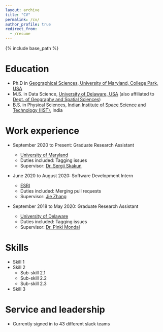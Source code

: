```yaml
---
layout: archive
title: "CV"
permalink: /cv/
author_profile: true
redirect_from:
  - /resume
---
```


{% include base_path %}

Education
======
* Ph.D in [Geographical Sciences, University of Maryland, College Park, USA](https://geog.umd.edu/)
* M.S. in Data Science, [University of Delaware, USA]([https://www.udel.edu/](https://www.udel.edu/academics/colleges/grad/prospective-students/programs/interdisciplinary/data-science/)) (also affiliated to [Dept. of Geography and Spatial Sciences](https://www.udel.edu/academics/colleges/ceoe/departments/gss/))
* B.S. in Physical Sciences, [Indian Institute of Space Science and Technology (IIST)](https://www.iist.ac.in/), India


Work experience
======
* September 2020 to Present: Graduate Research Assistant
  * [University of Maryland](https://geog.umd.edu/)
  * Duties included: Tagging issues
  * Supervisor: [Dr. Sergii Skakun](https://geog.umd.edu/facultyprofile/skakun/sergii)

* June 2020 to August 2020: Software Development Intern
  * [ESRI](https://www.esri.com/en-us/home)
  * Duties included: Merging pull requests
  * Supervisor: [Jie Zhang](https://www.linkedin.com/in/esrijiezhang/)

* September 2018 to May 2020: Graduate Research Assistant
  * [University of Delaware](https://www.udel.edu/academics/colleges/ceoe/departments/gss/)
  * Duties included: Tagging issues
  * Supervisor: [Dr. Pinki Mondal](https://www.udel.edu/academics/colleges/ceoe/departments/gss/faculty/pinki-mondal/)

  
Skills
======
* Skill 1
* Skill 2
  * Sub-skill 2.1
  * Sub-skill 2.2
  * Sub-skill 2.3
* Skill 3


Service and leadership
======
* Currently signed in to 43 different slack teams
